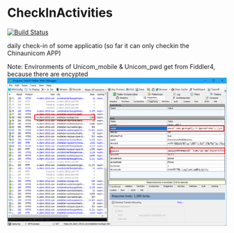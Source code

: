 # CheckInActivities
[![Build Status](https://www.travis-ci.org/RookieBugs/CheckInActivities.svg?branch=master)](https://www.travis-ci.org/RookieBugs/CheckInActivities)

daily check-in of some applicatio (so far it can only checkin the Chinaunicom APP)

Note: 
  Environments of Unicom_mobile & Unicom_pwd get from Fiddler4, because there are encypted
  ![image](https://github.com/RookieBugs/CheckInActivities/blob/master/pic/Snipaste_2018-03-05.png)

